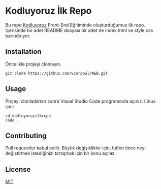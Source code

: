 # Kodluyoruz İlk Repo
Bu repo [Kodluyoruz]() Front-End Eğitiminde oluşturduğumuz ilk repo. İçerisinde bir adet README dosyası bir adet de index.html ve style.css barındırıyor.

## Installation
Öncelikle projeyi clonlayın.
```
git clone https://github.com/Scorpowl/WEB.git 
```

## Usage 
Projeyi clonladıktan sonra Visual Studio Code programında açınız.
Linux için: 
```
cd kodluyoruzilkrepo
code .
```

## Contributing 
Pull requestler kabul edilir. Büyük değişiklikler için, lütfen önce neyi değiştirmek istediğinizi tartışmak için bir konu açınız. 

## License 
[MIT]()

